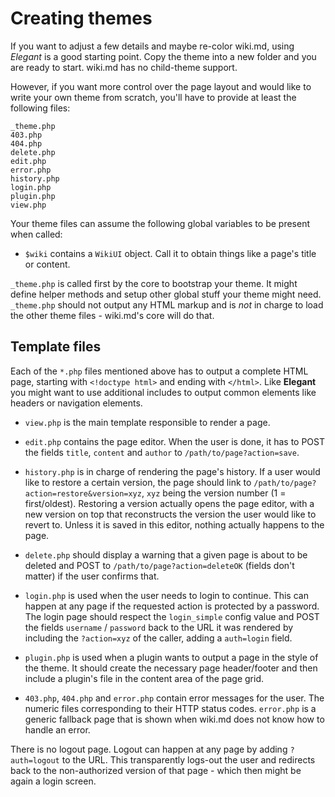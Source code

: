 # Creating themes

If you want to adjust a few details and maybe re-color wiki.md, using _Elegant_ is a good starting point. Copy the theme into a new folder and you are ready to start. wiki.md has no child-theme support.

However, if you want more control over the page layout and would like to write your own theme from scratch, you'll have to provide at least the following files:

```
_theme.php
403.php
404.php
delete.php
edit.php
error.php
history.php
login.php
plugin.php
view.php
```

Your theme files can assume the following global variables to be present when called:

* `$wiki` contains a `WikiUI` object. Call it to obtain things like a page's title or content.

`_theme.php` is called first by the core to bootstrap your theme. It might define helper methods and setup other global stuff your theme might need. `_theme.php` should not output any HTML markup and is _not_ in charge to load the other theme files - wiki.md's core will do that.

## Template files

Each of the `*.php` files mentioned above has to output a complete HTML page, starting with `<!doctype html>` and ending with `</html>`. Like **Elegant** you might want to use additional includes to output common elements like headers or navigation elements.

* `view.php` is the main template responsible to render a page.

* `edit.php` contains the page editor. When the user is done, it has to POST the fields `title`, `content` and `author` to `/path/to/page?action=save`.

* `history.php` is in charge of rendering the page's history. If a user would like to restore a certain version, the page should link to `/path/to/page?action=restore&version=xyz`, `xyz` being the version number (1 = first/oldest). Restoring a version actually opens the page editor, with a new version on top that reconstructs the version the user would like to revert to. Unless it is saved in this editor, nothing actually happens to the page.

* `delete.php` should display a warning that a given page is about to be deleted and POST to `/path/to/page?action=deleteOK` (fields don't matter) if the user confirms that.

* `login.php` is used when the user needs to login to continue. This can happen at any page if the requested action is protected by a password. The login page should respect the `login_simple` config value and POST the fields `username` / `password` back to the URL it was rendered by including the `?action=xyz` of the caller, adding a `auth=login` field.

* `plugin.php` is used when a plugin wants to output a page in the style of the theme. It should create the necessary page header/footer and then include a plugin's file in the content area of the page grid.

* `403.php`, `404.php` and `error.php` contain error messages for the user. The numeric files corresponding to their HTTP status codes. `error.php` is a generic fallback page that is shown when wiki.md does not know how to handle an error.

There is no logout page. Logout can happen at any page by adding `?auth=logout` to the URL. This transparently logs-out the user and redirects back to the non-authorized version of that page - which then might be again a login screen.

